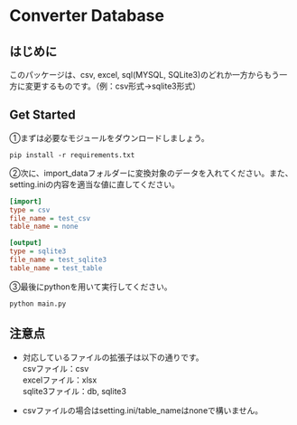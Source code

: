 # Converter Database

## はじめに  
このパッケージは、csv, excel, sql(MYSQL, SQLite3)のどれか一方からもう一方に変更するものです。（例：csv形式->sqlite3形式）

## Get Started  
①まずは必要なモジュールをダウンロードしましょう。  
```angular2html
pip install -r requirements.txt
```

②次に、import_dataフォルダーに変換対象のデータを入れてください。また、setting.iniの内容を適当な値に直してください。
```setting.ini
[import]
type = csv
file_name = test_csv
table_name = none

[output]
type = sqlite3
file_name = test_sqlite3
table_name = test_table
```

③最後にpythonを用いて実行してください。
```
python main.py
```

## 注意点
- 対応しているファイルの拡張子は以下の通りです。  
csvファイル：csv  
excelファイル：xlsx  
sqlite3ファイル：db, sqlite3
  
- csvファイルの場合はsetting.ini/table_nameはnoneで構いません。
